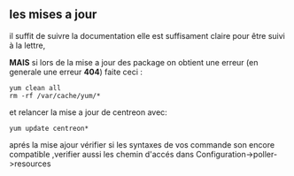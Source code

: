 ## les mises a jour 
il suffit de suivre la documentation elle est suffisament claire pour être suivi à la lettre,

__MAIS__ si lors de la mise a jour des package on obtient une erreur (en generale une erreur __404__) faite ceci :
```Shell
yum clean all
rm -rf /var/cache/yum/*
```
et relancer la mise a jour de centreon avec:
```Shell
yum update centreon*
```

aprés la mise ajour vérifier si les syntaxes de vos commande son encore compatible ,verifier aussi les chemin d'accés 
dans Configuration->poller->resources
